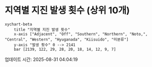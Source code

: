 # 지역별 지진 발생 횟수 (상위 10개)

```mermaid
xychart-beta
    title "지역별 지진 발생 횟수"
    x-axis ["Adjacent", "Off", "Southern", "Northern", "Noto,", "Central", "Western", "Hyuganada", "Kiisuido", "미분류"]
    y-axis "발생 횟수" 0 --> 2141
    bar [2139, 122, 29, 28, 20, 18, 14, 12, 9, 7]
```

업데이트 시간: 2025-08-31 04:04:19
